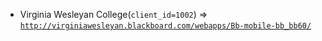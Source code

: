  - Virginia Wesleyan College(`client_id=1002`) => [`http://virginiawesleyan.blackboard.com/webapps/Bb-mobile-bb_bb60/`](http://virginiawesleyan.blackboard.com/webapps/Bb-mobile-bb_bb60/)
